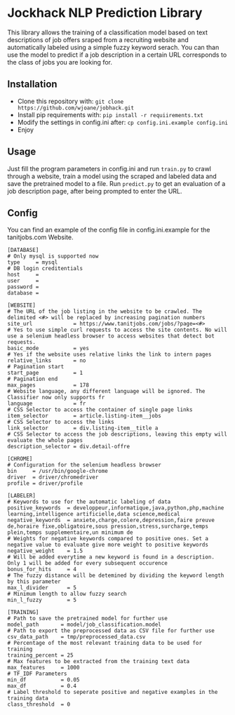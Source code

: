 # Jockhack NLP Prediction Library

This library allows the training of a classification model based on text descriptions of job offers sraped from a recruiting website and automatically labeled using a simple fuzzy keyword serach. You can than use the model to predict if a job description in a certain URL corresponds to the class of jobs you are looking for.

## Installation
* Clone this repository with: `git clone https://github.com/wjoane/jobhack.git`
* Install pip requirements with: `pip install -r requiirements.txt`
* Modify the settings in config.ini after: `cp config.ini.example config.ini`
* Enjoy

## Usage

Just fill the program parameters in config.ini and run `train.py` to crawl through a website, train a model using the scraped and labeled data and save the pretrained model to a file. Run `predict.py` to get an evaluation of a job description page, after being prompted to enter the URL.

## Config
You can find an example of the config file in config.ini.example for the tanitjobs.com Website.

    [DATABASE]
    # Only mysql is supported now
    type     = mysql 
    # DB login creditentials
    host     = 
    user     = 
    password = 
    database = 

    [WEBSITE]
    # The URL of the job listing in the website to be crawled. The delimited <#> will be replaced by increasing pagination numbers
    site_url             = https://www.tanitjobs.com/jobs/?page=<#>
    # Yes to use simple curl requests to access the site contents. No will use a selenium headless browser to access websites that detect bot requests.
    basic_mode           = yes
    # Yes if the website uses relative links the link to intern pages
    relative_links       = no
    # Pagination start
    start_page           = 1
    # Pagination end
    max_pages            = 178
    # Website language, any different language will be ignored. The Classifier now only supports fr
    language             = fr
    # CSS Selector to access the container of single page links
    item_selector        = article.listing-item__jobs
    # CSS Selector to access the links 
    link_selector        = div.listing-item__title a
    # CSS Selector to access the job descriptions, leaving this empty will evaluate the whole pages
    description_selector = div.detail-offre

    [CHROME]
    # Configuration for the selenium headless browser
    bin     = /usr/bin/google-chrome
    driver  = driver/chromedriver
    profile = driver/profile

    [LABELER]
    # Keywords to use for the automatic labeling of data
    positive_keywords  = developpeur,informatique,java,python,php,machine learning,intelligence artificielle,data science,medical
    negative_keywords  = anxiete,charge,colere,depression,faire preuve de,horaire fixe,obligatoire,sous pression,stress,surcharge,temps plein,temps supplementaire,un minimum de
    # Weights for negative keywords compared to positive ones. Set a negative value to evaluate give more weight to positive keywords
    negative_weight    = 1.5
    # Will be added everytime a new keyword is found in a description. Only 1 will be added for every subsequent occurence
    bonus_for_hits     = 4
    # The fuzzy distance will be detemined by dividing the keyword length by this parameter
    max_l_divider      = 5
    # Minimum length to allow fuzzy search
    min_l_fuzzy        = 5

    [TRAINING]
    # Path to save the pretrained model for further use
    model_path       = model/job_classification.model
    # Path to export the preprocessed data as CSV file for further use
    csv_data_path    = tmp/preprocessed_data.csv
    # Percentage of the most relevant training data to be used for training
    training_percent = 25
    # Max features to be extracted from the training text data
    max_features     = 1000
    # TF_IDF Parameters
    min_df           = 0.05
    max_df           = 0.4
    # Label threshold to seperate positive and negative examples in the training data
    class_threshold  = 0
